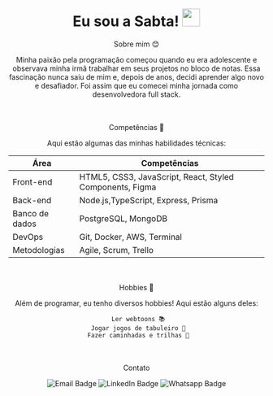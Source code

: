 
 <h1 align="center">Eu sou a Sabta! <img src="https://raw.githubusercontent.com/MartinHeinz/MartinHeinz/master/wave.gif" width="35px" height="35px"/></h1>

<div align="center">
 Sobre mim 😊
 
Minha paixão pela programação começou quando eu era adolescente e observava minha irmã trabalhar em seus projetos no bloco de notas. Essa fascinação nunca saiu de mim e, depois de anos, decidi aprender algo novo e desafiador. Foi assim que eu comecei minha jornada como desenvolvedora full stack.
 
 <br></br>
 Competências 🔧

Aqui estão algumas das minhas habilidades técnicas:
 
| Área          | Competências                                             |
|---------------|----------------------------------------------------------|
| Front-end     | HTML5, CSS3, JavaScript, React, Styled Components, Figma |
| Back-end      | Node.js,TypeScript, Express, Prisma                      |
| Banco de dados| PostgreSQL, MongoDB                                      |
| DevOps        | Git, Docker, AWS, Terminal                               |
| Metodologias  | Agile, Scrum, Trello                                     |

  <br></br>
 Hobbies 🎉

Além de programar, eu tenho diversos hobbies! Aqui estão alguns deles:

     Ler webtoons 📚
     Jogar jogos de tabuleiro 🎲
         Fazer caminhadas e trilhas 🌄    

  <br></br>
 Contato

![Email Badge](https://img.shields.io/badge/-Email-purple?style=flat-square&logo=gmail&logoColor=white&link=mailto:seuemail@gmail.com)
![LinkedIn Badge](https://img.shields.io/badge/-LinkedIn-purple?style=flat-square&logo=linkedin&logoColor=white&link=https://www.linkedin.com/in/seulinkedin/)
![Whatsapp Badge](https://img.shields.io/badge/-Whatsapp-purple?style=flat-square&logo=whatsapp&logoColor=white&link=tel:+551199999999)







</div>

